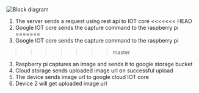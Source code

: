 
![Block diagram](https://github.com/rajeshkumarkhadka/iot-camera-gcp/blob/master/diagram.png)

1. The server sends a request using rest api to IOT core
<<<<<<< HEAD
2. Google IOT core sends the capture command to the raspberry pi 
=======
2. Google IOT core sends the capture command to the raspberry pi 
>>>>>>> master
3. Raspberry pi captures an image and sends it to google storage bucket
4. Cloud storage sends uploaded image url on successful upload
5. The device sends image url to google cloud IOT core
6. Device 2 will get uploaded image url
